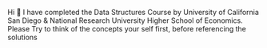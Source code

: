Hi :wave:
I have completed the Data Structures Course by University of California San Diego & National Research University Higher School of Economics.
Please Try to think of the concepts your self first, before referencing the solutions